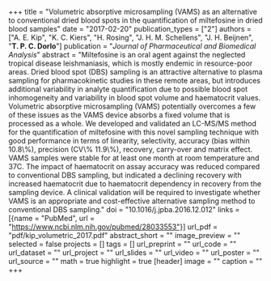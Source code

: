 +++
title = "Volumetric absorptive microsampling (VAMS) as an alternative to conventional dried blood spots in the quantification of miltefosine in dried blood samples"
date = "2017-02-20"
publication_types = ["2"]
authors = ["A. E. Kip", "K. C. Kiers", "H. Rosing", "J. H. M. Schellens", "J. H. Beijnen", "**T. P. C. Dorlo**"]
publication = "_Journal of Pharmaceutical and Biomedical Analysis_"
abstract = "Miltefosine is an oral agent against the neglected tropical disease leishmaniasis, which is mostly endemic in resource-poor areas. Dried blood spot (DBS) sampling is an attractive alternative to plasma sampling for pharmacokinetic studies in these remote areas, but introduces additional variability in analyte quantification due to possible blood spot inhomogeneity and variability in blood spot volume and haematocrit values. Volumetric absorptive microsampling (VAMS) potentially overcomes a few of these issues as the VAMS device absorbs a fixed volume that is processed as a whole. We developed and validated an LC-MS/MS method for the quantification of miltefosine with this novel sampling technique with good performance in terms of linearity, selectivity, accuracy (bias within 10.8\\%), precision (CV\\% 11.9\\%), recovery, carry-over and matrix effect. VAMS samples were stable for at least one month at room temperature and 37C. The impact of haematocrit on assay accuracy was reduced compared to conventional DBS sampling, but indicated a declining recovery with increased haematocrit due to haematocrit dependency in recovery from the sampling device. A clinical validation will be required to investigate whether VAMS is an appropriate and cost-effective alternative sampling method to conventional DBS sampling."
doi = "10.1016/j.jpba.2016.12.012"
links = [{name = "PubMed", url = "https://www.ncbi.nlm.nih.gov/pubmed/28033553"}]
url_pdf = "pdf/kip_volumetric_2017.pdf"
abstract_short = ""
image_preview = ""
selected = false
projects = []
tags = []
url_preprint = ""
url_code = ""
url_dataset = ""
url_project = ""
url_slides = ""
url_video = ""
url_poster = ""
url_source = ""
math = true
highlight = true
[header]
image = ""
caption = ""
+++
